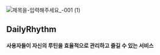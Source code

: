 ![제목을-입력해주세요_-001 (1)](https://github.com/user-attachments/assets/d2227488-0e84-4d7d-b2f3-17fce13008ec)


## DailyRhythm
#### 사용자들이 자신의 루틴을 효율적으로 관리하고 즐길 수 있는 서비스
